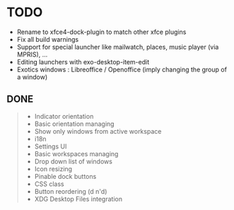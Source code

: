 # TODO

+ Rename to xfce4-dock-plugin to match other xfce plugins
+ Fix all build warnings
+ Support for special launcher like mailwatch, places, music player (via MPRIS), ...
+ Editing launchers with exo-desktop-item-edit
+ Exotics windows : Libreoffice / Openoffice (imply changing the group of a window)

## DONE

> + Indicator orientation
> + Basic orientation managing
> + Show only windows from active workspace
> + i18n
> + Settings UI
> + Basic workspaces managing
> + Drop down list of windows
> + Icon resizing
> + Pinable dock buttons
> + CSS class
> + Button reordering (d n'd)
> + XDG Desktop Files integration
